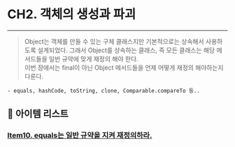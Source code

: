 # CH2. 객체의 생성과 파괴
*********

> Object는 객체를 만들 수 있는 구체 클래스지만 기본적으로는 상속해서 사용하도록 설계되었다. 그래서 Object를 상속하는 클래스, 즉 모든 클래스는 해당 메서드들을 일반 규약에 맞게 재정의 해야 한다.      
> 이번 장에서는 final이 아닌 Object 메서드들을 언제 어떻게 재정의 해야하는지 다룬다.

    - equals, hashCode, toString, clone, Comparable.compareTo 등..






## 📜 아이템 리스트
### [Item10. equals는 일반 규약을 지켜 재정의하라.](item10.%20equals는%20일반%20규약을%20지켜%20재정의하라.md)


